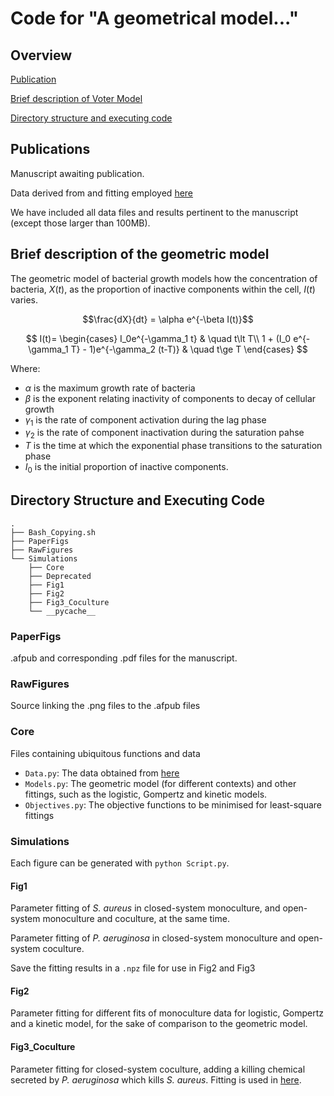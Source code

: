 # Code for "A geometrical model..."

## Overview

[Publication](#publication)

[Brief description of Voter Model](#brief-description-of-voter-model)

[Directory structure and executing code](#directory-structure-and-executing-code)



## Publications

Manuscript awaiting publication.

Data derived from and fitting employed [here](https://doi.org/10.1101/2025.04.30.651255)

We have included all data files and results pertinent to the manuscript (except those larger than 100MB).

## Brief description of the geometric model

The geometric model of bacterial growth models how the concentration of bacteria, $X(t)$, as the proportion of inactive components within the cell, $I(t)$ varies.

$$\frac{dX}{dt} = \alpha e^{-\beta I(t)}$$

$$
I(t)=
\begin{cases}
I_0e^{-\gamma_1 t} & \quad t\lt T\\
1 + (I_0 e^{-\gamma_1 T} - 1)e^{-\gamma_2 (t-T)} & \quad t\ge T
\end{cases}
$$

Where:

- $\alpha$ is the maximum growth rate of bacteria
- $\beta$ is the exponent relating inactivity of components to decay of cellular growth
- $\gamma_1$ is the rate of component activation during the lag phase
- $\gamma_2$ is the rate of component inactivation during the saturation pahse
- $T$ is the time at which the exponential phase transitions to the saturation phase
- $I_0$ is the initial proportion of inactive components.


## Directory Structure and Executing Code
```
.
├── Bash_Copying.sh
├── PaperFigs
├── RawFigures
└── Simulations
    ├── Core
    ├── Deprecated
    ├── Fig1
    ├── Fig2
    ├── Fig3_Coculture
    └── __pycache__
```

### PaperFigs
.afpub and corresponding .pdf files for the manuscript.

### RawFigures
Source linking the .png files to the .afpub files

### Core
Files containing ubiquitous functions and data

- `Data.py`: The data obtained from [here](https://doi.org/10.1101/2025.04.30.651255)
- `Models.py`: The geometric model (for different contexts) and other fittings, such as the logistic, Gompertz and kinetic models.
- `Objectives.py`: The objective functions to be minimised for least-square fittings

### Simulations
Each figure can be generated with `python Script.py`.

#### Fig1
Parameter fitting of *S. aureus* in closed-system monoculture, and open-system monoculture and coculture, at the same time.

Parameter fitting of *P. aeruginosa* in closed-system monoculture and open-system coculture.

Save the fitting results in a `.npz` file for use in Fig2 and Fig3

#### Fig2
Parameter fitting for different fits of monoculture data for logistic, Gompertz and a kinetic model, for the sake of comparison to the geometric model.

#### Fig3_Coculture
Parameter fitting for closed-system coculture, adding a killing chemical secreted by *P. aeruginosa* which kills *S. aureus*. Fitting is used in [here](https://doi.org/10.1101/2025.04.30.651255).

